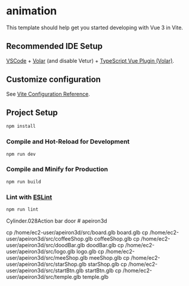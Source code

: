 # animation

This template should help get you started developing with Vue 3 in Vite.

## Recommended IDE Setup

[VSCode](https://code.visualstudio.com/) + [Volar](https://marketplace.visualstudio.com/items?itemName=Vue.volar) (and disable Vetur) + [TypeScript Vue Plugin (Volar)](https://marketplace.visualstudio.com/items?itemName=Vue.vscode-typescript-vue-plugin).

## Customize configuration

See [Vite Configuration Reference](https://vitejs.dev/config/).

## Project Setup

```sh
npm install
```

### Compile and Hot-Reload for Development

```sh
npm run dev
```

### Compile and Minify for Production

```sh
npm run build
```

### Lint with [ESLint](https://eslint.org/)

```sh
npm run lint
```

Cylinder.028Action bar door
#   a p e i r o n 3 d 
 
 

cp /home/ec2-user/apeiron3d/src/board.glb board.glb
cp /home/ec2-user/apeiron3d/src/coffeeShop.glb coffeeShop.glb
cp /home/ec2-user/apeiron3d/src/doodBar.glb doodBar.glb
cp /home/ec2-user/apeiron3d/src/logo.glb logo.glb
cp /home/ec2-user/apeiron3d/src/meeShop.glb meeShop.glb
cp /home/ec2-user/apeiron3d/src/starShop.glb starShop.glb
cp /home/ec2-user/apeiron3d/src/startBtn.glb startBtn.glb
cp /home/ec2-user/apeiron3d/src/temple.glb temple.glb
